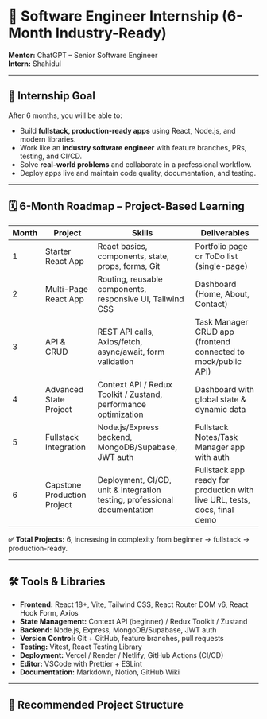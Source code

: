 # 🏢 Software Engineer Internship (6-Month Industry-Ready)  

**Mentor:** ChatGPT – Senior Software Engineer  
**Intern:** Shahidul  

---

## 🎯 Internship Goal
After 6 months, you will be able to:

- Build **fullstack, production-ready apps** using React, Node.js, and modern libraries.  
- Work like an **industry software engineer** with feature branches, PRs, testing, and CI/CD.  
- Solve **real-world problems** and collaborate in a professional workflow.  
- Deploy apps live and maintain code quality, documentation, and testing.  

---

## 🗓️ 6-Month Roadmap – Project-Based Learning

| Month | Project | Skills | Deliverables |
|-------|---------|--------|-------------|
| 1 | Starter React App | React basics, components, state, props, forms, Git | Portfolio page or ToDo list (single-page) |
| 2 | Multi-Page React App | Routing, reusable components, responsive UI, Tailwind CSS | Dashboard (Home, About, Contact) |
| 3 | API & CRUD | REST API calls, Axios/fetch, async/await, form validation | Task Manager CRUD app (frontend connected to mock/public API) |
| 4 | Advanced State Project | Context API / Redux Toolkit / Zustand, performance optimization | Dashboard with global state & dynamic data |
| 5 | Fullstack Integration | Node.js/Express backend, MongoDB/Supabase, JWT auth | Fullstack Notes/Task Manager app with auth |
| 6 | Capstone Production Project | Deployment, CI/CD, unit & integration testing, professional documentation | Fullstack app ready for production with live URL, tests, docs, final demo |

**✅ Total Projects:** 6, increasing in complexity from beginner → fullstack → production-ready.

---

## 🛠️ Tools & Libraries

- **Frontend:** React 18+, Vite, Tailwind CSS, React Router DOM v6, React Hook Form, Axios  
- **State Management:** Context API (beginner) / Redux Toolkit / Zustand  
- **Backend:** Node.js, Express, MongoDB/Supabase, JWT auth  
- **Version Control:** Git + GitHub, feature branches, pull requests  
- **Testing:** Vitest, React Testing Library  
- **Deployment:** Vercel / Render / Netlify, GitHub Actions (CI/CD)  
- **Editor:** VSCode with Prettier + ESLint  
- **Documentation:** Markdown, Notion, GitHub Wiki  

---

## 📁 Recommended Project Structure


